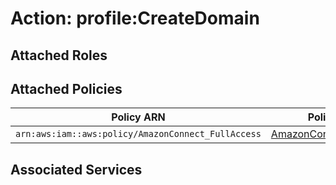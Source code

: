 # Action: profile:CreateDomain

## Attached Roles

## Attached Policies

| Policy ARN | Policy Name |
|------------|-------------|
| `arn:aws:iam::aws:policy/AmazonConnect_FullAccess` | [AmazonConnect_FullAccess](../policies.md#amazonconnect_fullaccess) |

## Associated Services

